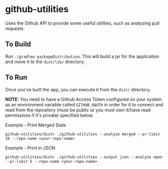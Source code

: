 # github-utilities
Uses the Github API to provide some useful utilities, such as analyzing pull requests.

## To Build
Run `./gradlew packageDistribution`.
This will build a jar for the application and move it to the `dist/lib/` directory.

## To Run
Once you've built the app, you can execute it from the `dist/` directory.

**NOTE:** You need to have a Github Access Token configured on your system as an environment variable called `GITHUB_OAUTH` in order for it to connect and
read from the repository (must be public or you must own it/have read permissions if it's private) specified below.

Example - Print Merged Stats
```
github-utilities/dist> ./github-utilities --analyze merged --pr-limit 10 --repo-name <your-repo-name>
```

Example - Print in JSON
```
github-utilities/dist> ./github-utilities --output json --analyze open --pr-limit 5 --repo-name <your-repo-name>
```
